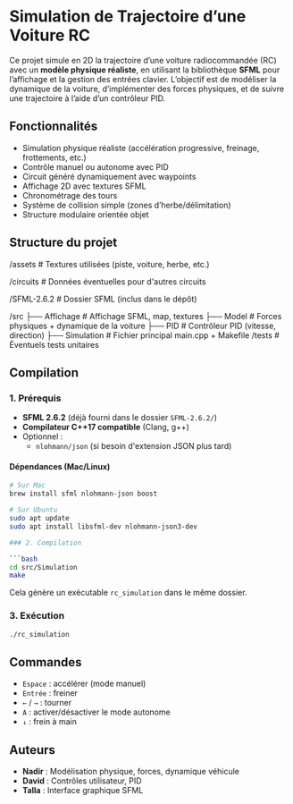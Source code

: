 # Simulation de Trajectoire d’une Voiture RC

Ce projet simule en 2D la trajectoire d’une voiture radiocommandée (RC) avec un **modèle physique réaliste**, en utilisant la bibliothèque **SFML** pour l’affichage et la gestion des entrées clavier. L’objectif est de modéliser la dynamique de la voiture, d’implémenter des forces physiques, et de suivre une trajectoire à l’aide d’un contrôleur PID.

## Fonctionnalités

- Simulation physique réaliste (accélération progressive, freinage, frottements, etc.)
- Contrôle manuel ou autonome avec PID
- Circuit généré dynamiquement avec waypoints
- Affichage 2D avec textures SFML
- Chronométrage des tours
- Système de collision simple (zones d’herbe/délimitation)
- Structure modulaire orientée objet

## Structure du projet

/assets # Textures utilisées (piste, voiture, herbe, etc.) 

/circuits # Données éventuelles pour d'autres circuits 

/SFML-2.6.2 # Dossier SFML (inclus dans le dépôt)

/src 
  ├── Affichage # Affichage SFML, map, textures 
  ├── Model # Forces physiques + dynamique de la voiture 
  ├── PID # Contrôleur PID (vitesse, direction) 
  ├── Simulation # Fichier principal main.cpp + Makefile /tests # Éventuels tests unitaires


## Compilation

### 1. Prérequis

- **SFML 2.6.2** (déjà fourni dans le dossier `SFML-2.6.2/`)
- **Compilateur C++17 compatible** (Clang, g++)
- Optionnel :
  - `nlohmann/json` (si besoin d'extension JSON plus tard)

#### Dépendances (Mac/Linux)

```bash
# Sur Mac
brew install sfml nlohmann-json boost

# Sur Ubuntu
sudo apt update
sudo apt install libsfml-dev nlohmann-json3-dev 

### 2. Compilation

```bash
cd src/Simulation
make
```

Cela génère un exécutable `rc_simulation` dans le même dossier.

### 3. Exécution

```bash
./rc_simulation
```

## Commandes

- `Espace` : accélérer (mode manuel)
- `Entrée` : freiner
- `←` / `→` : tourner
- `A` : activer/désactiver le mode autonome
- `↓` : frein à main

## Auteurs

- **Nadir** : Modélisation physique, forces, dynamique véhicule
- **David** : Contrôles utilisateur, PID
- **Talla** : Interface graphique SFML 
